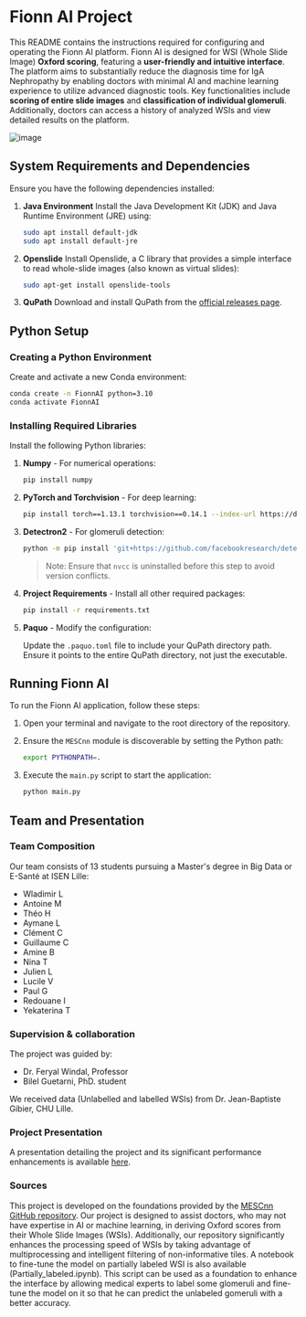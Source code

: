 # Fionn AI Project

This README contains the instructions required for configuring and operating the Fionn AI platform. 
Fionn AI is designed for WSI (Whole Slide Image) **Oxford scoring**, featuring a **user-friendly and intuitive interface**. The platform aims to substantially reduce the diagnosis time for IgA Nephropathy by enabling doctors with minimal AI and machine learning experience to utilize advanced diagnostic tools.
Key functionalities include **scoring of entire slide images** and **classification of individual glomeruli**. Additionally, doctors can access a history of analyzed WSIs and view detailed results on the platform.

![image](https://github.com/WladimirLct/Projet_M1/assets/72396636/6fba9dc8-266e-4536-b5e7-4380a7ba5658)


## System Requirements and Dependencies

Ensure you have the following dependencies installed:

1. **Java Environment**
   Install the Java Development Kit (JDK) and Java Runtime Environment (JRE) using:

   ```sh
   sudo apt install default-jdk
   sudo apt install default-jre
   ```

2. **Openslide**
   Install Openslide, a C library that provides a simple interface to read whole-slide images (also known as virtual slides):

   ```sh
   sudo apt-get install openslide-tools
   ```

3. **QuPath**
   Download and install QuPath from the [official releases page](https://github.com/qupath/qupath/releases).

## Python Setup

### Creating a Python Environment

Create and activate a new Conda environment:

```sh
conda create -n FionnAI python=3.10
conda activate FionnAI
```

### Installing Required Libraries

Install the following Python libraries:

1. **Numpy** - For numerical operations:

   ```sh
   pip install numpy
   ```

2. **PyTorch and Torchvision** - For deep learning:

   ```sh
   pip install torch==1.13.1 torchvision==0.14.1 --index-url https://download.pytorch.org/whl/cu117
   ```

3. **Detectron2** - For glomeruli detection:

   ```sh
   python -m pip install 'git+https://github.com/facebookresearch/detectron2.git'
   ```

   > Note: Ensure that `nvcc` is uninstalled before this step to avoid version conflicts.

4. **Project Requirements** - Install all other required packages:

   ```sh
   pip install -r requirements.txt
   ```

5. **Paquo** - Modify the configuration:

   Update the `.paquo.toml` file to include your QuPath directory path. Ensure it points to the entire QuPath directory, not just the executable.

## Running Fionn AI

To run the Fionn AI application, follow these steps:

1. Open your terminal and navigate to the root directory of the repository.

2. Ensure the `MESCnn` module is discoverable by setting the Python path:

   ```sh
   export PYTHONPATH=.
   ```

3. Execute the `main.py` script to start the application:

   ```sh
   python main.py
   ```


## Team and Presentation

### Team Composition
Our team consists of 13 students pursuing a Master's degree in Big Data or E-Santé at ISEN Lille:
- Wladimir L
- Antoine M
- Théo H
- Aymane L
- Clément C
- Guillaume C
- Amine B
- Nina T
- Julien L
- Lucile V
- Paul G
- Redouane I
- Yekaterina T

### Supervision & collaboration
The project was guided by:
- Dr. Feryal Windal, Professor
- Bilel Guetarni, PhD. student
  
We received data (Unlabelled and labelled WSIs) from Dr. Jean-Baptiste Gibier, CHU Lille.

### Project Presentation
A presentation detailing the project and its significant performance enhancements is available [here](https://www.canva.com/design/DAGFSFyXUQ8/ssKQOfcJ0SAjTLbt0vHgag/view?utm_content=DAGFSFyXUQ8&utm_campaign=designshare&utm_medium=link&utm_source=editor).

### Sources
This project is developed on the foundations provided by the [MESCnn GitHub repository](https://github.com/Nicolik/MESCnn/tree/main).
Our project is designed to assist doctors, who may not have expertise in AI or machine learning, in deriving Oxford scores from their Whole Slide Images (WSIs). Additionally, our repository significantly enhances the processing speed of WSIs by taking advantage of multiprocessing and intelligent filtering of non-informative tiles. A notebook to fine-tune the model on partially labeled WSI is also available (Partially_labeled.ipynb). This script can be used as a foundation to enhance the interface by allowing medical experts to label some glomeruli and fine-tune the model on it so that he can predict the unlabeled gomeruli with a better accuracy.
